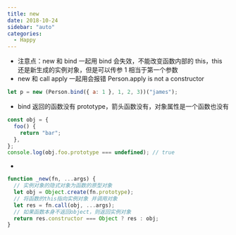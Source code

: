 ```yaml
---
title: new
date: 2018-10-24
sidebar: "auto"
categories:
  - Happy
---
```


- 注意点：new 和 bind 一起用 bind 会失效，不能改变函数内部的 this，this 还是新生成的实例对象，但是可以传参 1 相当于第一个参数
- new 和 call apply 一起用会报错 Person.apply is not a constructor

```js
let p = new (Person.bind({ a: 1 }, 1, 2, 3))("james");
```

- bind 返回的函数没有 prototype，箭头函数没有，对象属性是一个函数也没有

```js
const obj = {
  foo() {
    return "bar";
  },
};
console.log(obj.foo.prototype === undefined); // true
```

-

```js
function _new(fn, ...args) {
  // 实例对象的隐式对象为函数的原型对象
  let obj = Object.create(fn.prototype);
  // 将函数的this指向实例对象 并调用对象
  let res = fn.call(obj, ...args);
  // 如果函数本身不返回object，则返回实例对象
  return res.constructor === Object ? res : obj;
}
```
